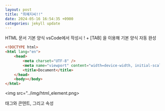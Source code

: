 ```yaml
---
layout: post
title: "최혜지씨!!"
date: 2024-05-16 16:54:35 +0900
categories: jekyll update
---
```


HTML 문서 기본 양식
vsCode에서 작성시 ! + [TAB] 을 이용해 기본 양식 자동 완성

```html
<!DOCTYPE html>
<html lang="en">
    <head>
        <meta charset="UTF-8" />
        <meta name="viewport" content="width=device-width, initial-scale=1.0" />
        <title>Document</title>
    </head>
    <body></body>
</html>
```

<img src="../img/html_element.png>

태그와 콘텐트, 그리고 속성

[jekyll-docs]: https://jekyllrb.com/docs/home
[jekyll-gh]: https://github.com/jekyll/jekyll
[jekyll-talk]: https://talk.jekyllrb.com/
